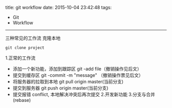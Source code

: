 title: git workflow
date: 2015-10-04 23:42:48
tags:
- Git 
- Workflow
---
三种常见的工作流
克隆本地

    git clone project

1.正常的工作流

* 添加一个新功能，添加到跟踪区 git -add file（撤销操作见后文）
* 提交到缓存区 git -commit -m "message" （撤销操作票见后文）
* 将服务器的拉取到本地 git pull origin master(当前分支)
* 提交到服务器 git push origin master(当前分支)
* 提交报错 conflict, 本地解决冲突后再次提交
2.开发新功能
3.分支与合并(rebase)

